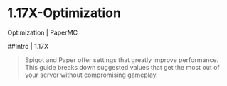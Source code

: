 # 1.17X-Optimization
Optimization | PaperMC


##Intro | 1.17X
> Spigot and Paper offer settings that greatly improve performance. This guide breaks down suggested values that get the most out of your server without compromising gameplay.
